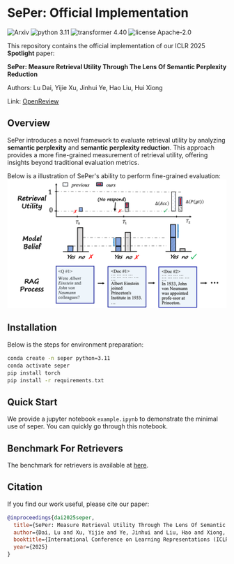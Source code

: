 # SePer: Official Implementation

![Arxiv](https://img.shields.io/badge/Arxiv-2503.01478-red.svg?style=plastic)
![python 3.11](https://img.shields.io/badge/python-3.11-royalblue.svg?style=plastic)
![transformer 4.40](https://img.shields.io/badge/transformer-4.40-green.svg?style=plastic)
![license Apache-2.0](https://img.shields.io/badge/license-Apache%202.0-inactive.svg?style=plastic)

This repository contains the official implementation of our ICLR 2025 **Spotlight** paper:

**SePer: Measure Retrieval Utility Through The Lens Of Semantic Perplexity Reduction**

Authors: Lu Dai, Yijie Xu, Jinhui Ye, Hao Liu, Hui Xiong

Link: [OpenReview](https://openreview.net/forum?id=ixMBnOhFGd)


## Overview

SePer introduces a novel framework to evaluate retrieval utility by analyzing **semantic perplexity** and **semantic perplexity reduction**. This approach provides a more fine-grained measurement of retrieval utility, offering insights beyond traditional evaluation metrics.

Below is a illustration of SePer's ability to perform fine-grained evaluation:
![illustration](./assets/illustration.png)


## Installation
Below is the steps for environment preparation:

```bash
conda create -n seper python=3.11
conda activate seper
pip install torch
pip install -r requirements.txt
```

## Quick Start
We provide a jupyter notebook `example.ipynb` to demonstrate the minimal use of seper. You can quickly go through this notebook.


## Benchmark For Retrievers

The benchmark for retrievers is available at [here](https://sepermetric.github.io/).

## Citation

If you find our work useful, please cite our paper:

```bibtex
@inproceedings{dai2025seper,
  title={SePer: Measure Retrieval Utility Through The Lens Of Semantic Perplexity Reduction},
  author={Dai, Lu and Xu, Yijie and Ye, Jinhui and Liu, Hao and Xiong, Hui},
  booktitle={International Conference on Learning Representations (ICLR)},
  year={2025}
}
